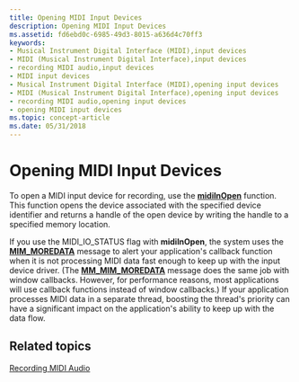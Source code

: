 ```yaml
---
title: Opening MIDI Input Devices
description: Opening MIDI Input Devices
ms.assetid: fd6ebd0c-6985-49d3-8015-a636d4c70ff3
keywords:
- Musical Instrument Digital Interface (MIDI),input devices
- MIDI (Musical Instrument Digital Interface),input devices
- recording MIDI audio,input devices
- MIDI input devices
- Musical Instrument Digital Interface (MIDI),opening input devices
- MIDI (Musical Instrument Digital Interface),opening input devices
- recording MIDI audio,opening input devices
- opening MIDI input devices
ms.topic: concept-article
ms.date: 05/31/2018
---
```


# Opening MIDI Input Devices

To open a MIDI input device for recording, use the [**midiInOpen**](/windows/win32/api/mmeapi/nf-mmeapi-midiinopen) function. This function opens the device associated with the specified device identifier and returns a handle of the open device by writing the handle to a specified memory location.

If you use the MIDI\_IO\_STATUS flag with **midiInOpen**, the system uses the [**MIM\_MOREDATA**](mim-moredata.md) message to alert your application's callback function when it is not processing MIDI data fast enough to keep up with the input device driver. (The [**MM\_MIM\_MOREDATA**](mm-mim-moredata.md) message does the same job with window callbacks. However, for performance reasons, most applications will use callback functions instead of window callbacks.) If your application processes MIDI data in a separate thread, boosting the thread's priority can have a significant impact on the application's ability to keep up with the data flow.

## Related topics

<dl> <dt>

[Recording MIDI Audio](recording-midi-audio.md)
</dt> </dl>

 

 
